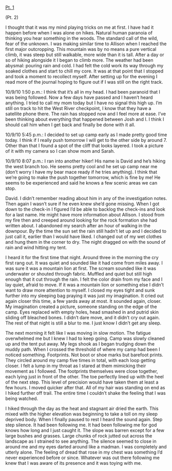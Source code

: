 [Pt. 1](https://www.reddit.com/r/nosleep/s/ykeaIXLfKm)

(Pt. 2)

I thought that it was my mind playing tricks on me at first. I have had it happen before when I was alone on hikes. Natural human paranoia of thinking you hear something in the woods. The standard call of the wild, fear of the unknown. I was making similar time to Allison when I reached the first major outcropping. This mountain was by no means a pure vertical climb, it was steep but still walkable, more wide than it is tall. After a day or so of hiking alongside it I began to climb more. The weather had been abysmal: pouring rain and cold. I had felt the cold work its way through my soaked clothes and start to chill my core. It was at that point that I stopped and took a moment to recollect myself. After setting up for the evening I read more of the journal hoping to figure out if I was still on the right track. 

10/9/10 1:50 p.m.: I think that it’s all in my head. I had been paranoid that I was being followed. Now a few days have passed and I haven’t heard anything. I tried to call my mom today but I have no signal this high up. I’m still on track to hit the West River checkpoint, I know that they have a satellite phone there. The rain has stopped now and I feel more at ease. I’ve been thinking about everything that happened between Josh and I. I think I should call him when I get back and finally be done with it all. 

10/9/10 5:45 p.m.: I decided to set up camp early as I made pretty good time today. I think if I really push tomorrow I will get to the other side by around 7. Other than that I found a spot of the cliff that looks layered. I took a picture of it with my camera so I can show mom and Sarah. 

10/9/10 8:07 p.m.: I ran into another hiker! His name is David and he’s hiking the west branch too. He seems pretty cool and he set up camp near me (don’t worry I have my bear mace ready if he tries anything). I think that we’re going to make the push together tomorrow, which is fine by me! He seems to be experienced and said he knows a few scenic areas we can stop. 

David. I didn’t remember reading about him in any of the investigation notes. Then again I wasn’t sure if he even knew she’d gone missing. When I got down to the check-in I figured I’d be able to backlog the check-ins and look for a last name. He might have more information about Allison. I stood from my fire then and creeped around looking for the rock formation she had written about. I abandoned my search after an hour of walking in the downpour. By the time the sun set the rain still hadn’t let up and I decided to just call it, earlier than I would have liked. I changed out of my wet clothes and hung them in the corner to dry. The night dragged on with the sound of rain and wind hitting my tent. 

I heard it for the first time that night. Around three in the morning the cry first rang out. It was quiet and sounded like it had come from miles away. I was sure it was a mountain lion at first. The scream sounded like it was underwater or shouted through fabric. Muffled and quiet but still high enough that it cut through the rain. I felt the color drain from my face and I lay quiet, afraid to move. If it was a mountain lion or something else I didn’t want to draw more attention to myself. I closed my eyes tight and sunk further into my sleeping bag praying it was just my imagination. It cried out again closer this time, a few yards away at most. It sounded again, closer. My imagination created a picture, someone standing on the edge of the camp. Eyes replaced with empty holes, head smashed in and putrid skin sliding off bleached bones. I didn’t dare move, and it didn’t cry out again. The rest of that night is still a blur to me. I just know I didn’t get any sleep. 

The next morning it felt like I was moving in slow motion. The fatigue overwhelmed me but I knew I had to keep going. Camp was slowly cleaned up and the tent put away. My legs shook as I began trudging down the muddy path. When I crossed the threshold of where my camp had been I noticed something. Footprints. Not boot or shoe marks but barefoot prints. They circled around my camp five times in total, with each loop getting closer. I felt a lump in my throat as I stared at them mimicking their movement as I followed. The footprints themselves were close together, each lying just in front of the other. The toe perfectly lined up with the heel of the next step. This level of precision would have taken them at least a few hours. I moved quicker after that. All of my hair was standing on end as I hiked further off trail. The entire time I couldn’t shake the feeling that I was being watched.
 
I hiked through the day as the heat and stagnant air dried the earth. This mixed with the higher elevation was beginning to take a toll on my sleep deprived body. When I finally paused to rest I heard the sound again. Step step silence. It had been following me. It had been following me for god knows how long and I just caught it. The slope was barren except for a few large bushes and grasses. Large chunks of rock jutted out across the landscape as I strained to see anything. The silence seemed to close in around me and my eyes darted around like a madman. I was completely and utterly alone. The feeling of dread that rose in my chest was something I’d never experienced before or since. Whatever was out there following me knew that I was aware of its presence and it was toying with me.
